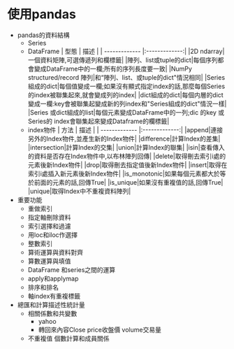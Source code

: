 # 使用pandas
* pandas的資料結構
   * Series
   * DataFrame
   | 型態  | 描述 |
| ------------- |:-------------:|
|2D ndarray|一個資料矩陣,可選傳遞列和欄標籤|
|陣列、list或tuple的dict|每個序列都會變成DataFrame中的一欄;所有的序列長度要一致|
|NumPy structured/record 陣列|和“陣列、list、或tuple的dict"情況相同|
|Series組成的dict|每個值變成一欄;如果沒有顯式指定index的話,那麼每個Series 的index被聯集起來,就會變成列的index|
|dict組成的dict|每個内層的dict 變成一欄:key會被聯集起變成新的列index和"Series組成的dict"情況一樣|
|Series 或dict組成的list|每個元素變成DataFrame中的一列;dic 的key 或Series的 index會聯集起來變成Dataframe的欄標籤|
  * index物件
  | 方法  | 描述 |
| ------------- |:-------------:|
|append|連接另外的Index物件,並產生新的Index物件|
|difference|計算Index的差集|
|intersection|計算Index的交集|
|union|計算Index的聯集|
|isin|查看傳入的資料是否存在Index物件中,以布林陣列回傳|
|delete|取得刪去索引i處的元素後新Index物件|
|drop|取得刪去指定值後新Index物件|
|insert|取得在索引i處插入新元素後新Index物件|
|is_monotonic|如果每個元素都大於等於前面的元素的話,回傳True|
|is_unique|如果沒有重複值的話,回傳True|
|unique|取得Index中不重複資料陣列|
* 重要功能
  * 重做索引
  * 指定軸刪除資料
  * 索引選擇和過濾
  * 用loc和iloc作選擇
  * 整數索引
  * 算術運算與資料對齊
  * 算數運算與填值
  * DataFrame 和series之間的運算
  * apply和applymap
  * 排序和排名
  * 軸index有重複標籤
* 總匯和計算描述性統計量
  * 相關係數和共變數
    * yahoo
    * 轉回來內容Close price收盤價 volume交易量
  * 不重複值 個數計算和成員關係

